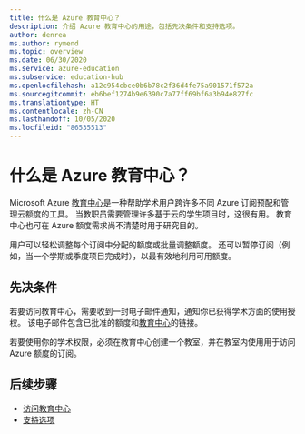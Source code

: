 ```yaml
---
title: 什么是 Azure 教育中心？
description: 介绍 Azure 教育中心的用途，包括先决条件和支持选项。
author: denrea
ms.author: rymend
ms.topic: overview
ms.date: 06/30/2020
ms.service: azure-education
ms.subservice: education-hub
ms.openlocfilehash: a12c954cbce0b6b78c2f36d4fe75a901571f572a
ms.sourcegitcommit: eb6bef1274b9e6390c7a77ff69bf6a3b94e827fc
ms.translationtype: HT
ms.contentlocale: zh-CN
ms.lasthandoff: 10/05/2020
ms.locfileid: "86535513"
---
```

# <a name="what-is-the-azure-education-hub"></a>什么是 Azure 教育中心？

Microsoft Azure [教育中心](https://portal.azure.com/#blade/Microsoft_Azure_Education/EducationMenuBlade/quickstart)是一种帮助学术用户跨许多不同 Azure 订阅预配和管理云额度的工具。 当教职员需要管理许多基于云的学生项目时，这很有用。 教育中心也可在 Azure 额度需求尚不清楚时用于研究目的。

用户可以轻松调整每个订阅中分配的额度或批量调整额度。 还可以暂停订阅（例如，当一个学期或季度项目完成时），以最有效地利用可用额度。

## <a name="prerequisites"></a>先决条件

若要访问教育中心，需要收到一封电子邮件通知，通知你已获得学术方面的使用授权。 该电子邮件包含已批准的额度和[教育中心](https://aka.ms/startedu)的链接。

若要使用你的学术权限，必须在教育中心创建一个教室，并在教室内使用用于访问 Azure 额度的订阅。

## <a name="next-steps"></a>后续步骤

- [访问教育中心](access-education-hub.md)
- [支持选项](educator-service-desk.md)
